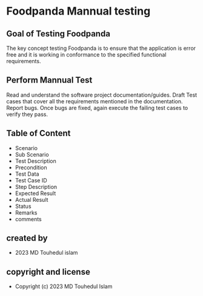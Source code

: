 # Foodpanda Mannual testing

## Goal of Testing Foodpanda

The key concept testing Foodpanda is to ensure that the application is error free and it is working in conformance to the specified functional requirements.

## Perform Mannual Test

Read and understand the software project documentation/guides.
Draft Test cases that cover all the requirements mentioned in the documentation.
Report bugs.
Once bugs are fixed, again execute the failing test cases to verify they pass.

## Table of Content



- Scenario
- Sub Scenario
- Test Description
- Precondition
- Test Data
- Test Case ID
- Step Description
- Expected Result
- Actual Result
- Status
- Remarks
- comments

## created by

- 2023 MD Touhedul islam 

## copyright and license

- Copyright (c) 2023 MD Touhedul Islam
